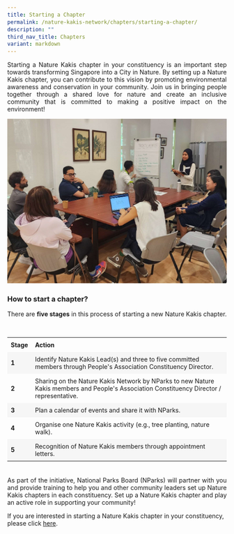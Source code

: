 ```yaml
---
title: Starting a Chapter
permalink: /nature-kakis-network/chapters/starting-a-chapter/
description: ""
third_nav_title: Chapters
variant: markdown
---
```

<style> 
	table { 
		border-collapse: collapse; 
		width: 100%;
	} 
	
	th, td { 
		text-align: left; padding: 8px;
	} 
	
	tr:nth-child(even) {
		background-color: #F6F6F6;
	} 
	
	tr:hover {
		background-color: #FCDA3E;
	} 
	
	a[target="_blank"]:after {
		content:none;
		margin: 0 3px 0 5px;
	}
</style>  


<section><p align="justify">Starting a Nature Kakis chapter in your constituency is an important step towards transforming Singapore into a City in Nature. By setting up a Nature Kakis chapter, you can contribute to this vision by promoting environmental awareness and conservation in your community. Join us in bringing people together through a shared love for nature and create an inclusive community that is committed to making a positive impact on the environment!</p></section>

<img src="/images/Groups%20Networking%20Engagement/163f7d98_cac1_445d_aff9_cb56c289a59e__2_.jpg">

<h3>How to start a chapter?</h3>
<section><p align="justify">There are <b>five stages</b> in this process of starting a new Nature Kakis chapter.</p><br></section>

<table style="width:100%;">
  <tbody>
		<tr>
			<td><b>Stage</b></td>
			<td><b>Action</b></td>
		</tr>
		<tr>
			<td><b>1<b></b></b></td>
			<td>Identify Nature Kakis Lead(s) and three to five committed members through People's Association Constituency Director.</td>
		</tr>
		<tr>
			<td><b>2</b></td>
			<td>Sharing on the Nature Kakis Network by NParks to new Nature Kakis members and People's Association Constituency Director / representative.</td>
		</tr>
		<tr>
			<td><b>3</b></td>
			<td>Plan a calendar of events and share it with NParks.</td>
		</tr>
		<tr>
			<td><b>4</b></td>
			<td>Organise one Nature Kakis activity (e.g., tree planting, nature walk).</td>
		</tr>
		<tr>
			<td><b>5</b></td>
			<td>Recognition of Nature Kakis members through appointment letters.</td>
		</tr>
	</tbody>
</table>

<section>
<p align="justify" style="margin-top: 35px">As part of the initiative, National Parks Board (NParks) will partner with you and provide training to help you and other community leaders set up Nature Kakis chapters in each constituency. Set up a Nature Kakis chapter and play an active role in supporting your community!</p>
	
<p>If you are interested in starting a Nature Kakis chapter in your constituency, please click <a rel="noopener noreferrer" target="_blank" href="https://go.gov.sg/nk-formsg-enquiries">here</a>.</p></section>